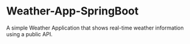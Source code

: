# Weather-App-SpringBoot
A simple Weather Application that shows real-time weather information using a public API.
